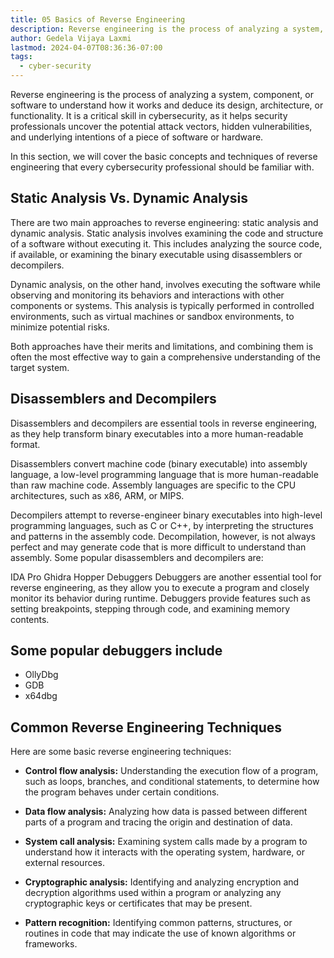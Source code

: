 ```yaml
---
title: 05 Basics of Reverse Engineering
description: Reverse engineering is the process of analyzing a system, component, or software to understand how it works and deduce its design, architecture, or functionality.
author: Gedela Vijaya Laxmi
lastmod: 2024-04-07T08:36:36-07:00
tags:
  - cyber-security
---
```


<div class="drop-cap">
Reverse engineering is the process of analyzing a system, component, or software to understand how it works and deduce its design, architecture, or functionality. It is a critical skill in cybersecurity, as it helps security professionals uncover the potential attack vectors, hidden vulnerabilities, and underlying intentions of a piece of software or hardware.
</div>

In this section, we will cover the basic concepts and techniques of reverse engineering that every cybersecurity professional should be familiar with.

## Static Analysis Vs. Dynamic Analysis

There are two main approaches to reverse engineering: static analysis and dynamic analysis. Static analysis involves examining the code and structure of a software without executing it. This includes analyzing the source code, if available, or examining the binary executable using disassemblers or decompilers.

Dynamic analysis, on the other hand, involves executing the software while observing and monitoring its behaviors and interactions with other components or systems. This analysis is typically performed in controlled environments, such as virtual machines or sandbox environments, to minimize potential risks.

Both approaches have their merits and limitations, and combining them is often the most effective way to gain a comprehensive understanding of the target system.

## Disassemblers and Decompilers

Disassemblers and decompilers are essential tools in reverse engineering, as they help transform binary executables into a more human-readable format.

Disassemblers convert machine code (binary executable) into assembly language, a low-level programming language that is more human-readable than raw machine code. Assembly languages are specific to the CPU architectures, such as x86, ARM, or MIPS.

Decompilers attempt to reverse-engineer binary executables into high-level programming languages, such as C or C++, by interpreting the structures and patterns in the assembly code. Decompilation, however, is not always perfect and may generate code that is more difficult to understand than assembly.
Some popular disassemblers and decompilers are:

IDA Pro
Ghidra
Hopper
Debuggers
Debuggers are another essential tool for reverse engineering, as they allow you to execute a program and closely monitor its behavior during runtime. Debuggers provide features such as setting breakpoints, stepping through code, and examining memory contents.

## Some popular debuggers include

* OllyDbg
* GDB
* x64dbg

## Common Reverse Engineering Techniques

Here are some basic reverse engineering techniques:

* **Control flow analysis:** Understanding the execution flow of a program, such as loops, branches, and conditional statements, to determine how the program behaves under certain conditions.

* **Data flow analysis:** Analyzing how data is passed between different parts of a program and tracing the origin and destination of data.

* **System call analysis:** Examining system calls made by a program to understand how it interacts with the operating system, hardware, or external resources.

* **Cryptographic analysis:** Identifying and analyzing encryption and decryption algorithms used within a program or analyzing any cryptographic keys or certificates that may be present.

* **Pattern recognition:** Identifying common patterns, structures, or routines in code that may indicate the use of known algorithms or frameworks.
